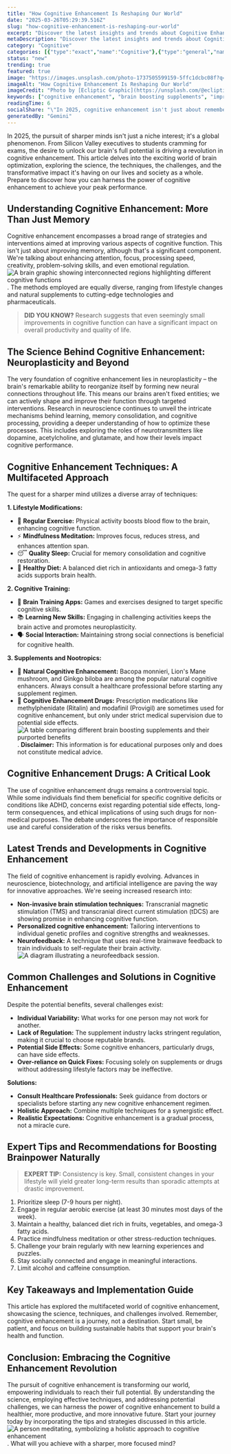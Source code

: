 ```yaml
---
title: "How Cognitive Enhancement Is Reshaping Our World"
date: "2025-03-26T05:29:39.516Z"
slug: "how-cognitive-enhancement-is-reshaping-our-world"
excerpt: "Discover the latest insights and trends about Cognitive Enhancement. This comprehensive guide covers everything you need to know about Cognitive Enhancement in 2025."
metaDescription: "Discover the latest insights and trends about Cognitive Enhancement. This comprehensive guide covers everything you need to know about Cognitive Enhancemen..."
category: "Cognitive"
categories: [{"type":"exact","name":"Cognitive"},{"type":"general","name":"Neuroscience"},{"type":"medium","name":"Neurotechnology"},{"type":"specific","name":"Brain Stimulation"},{"type":"niche","name":"tDCS"}]
status: "new"
trending: true
featured: true
image: "https://images.unsplash.com/photo-1737505599159-5ffc1dcbc08f?q=85&w=1200&fit=max&fm=webp&auto=compress"
imageAlt: "How Cognitive Enhancement Is Reshaping Our World"
imageCredit: "Photo by [Ecliptic Graphic](https://unsplash.com/@eclipticgraphic) on Unsplash"
keywords: ["cognitive enhancement", "brain boosting supplements", "improve cognitive function", "cognitive enhancement techniques", "best nootropics for memory", "how to improve memory and focus", "cognitive enhancement drugs", "natural cognitive enhancement", "cognitive function supplements review", "boost brainpower naturally"]
readingTime: 6
socialShare: "\"In 2025, cognitive enhancement isn't just about remembering names; it's about unlocking creativity, boosting productivity, and fundamentally reshaping how we live and work.\""
generatedBy: "Gemini"
---
```




In 2025, the pursuit of sharper minds isn't just a niche interest; it's a global phenomenon.  From Silicon Valley executives to students cramming for exams, the desire to unlock our brain's full potential is driving a revolution in cognitive enhancement.  This article delves into the exciting world of brain optimization, exploring the science, the techniques, the challenges, and the transformative impact it's having on our lives and society as a whole.  Prepare to discover how you can harness the power of cognitive enhancement to achieve your peak performance.

## Understanding Cognitive Enhancement: More Than Just Memory

Cognitive enhancement encompasses a broad range of strategies and interventions aimed at improving various aspects of cognitive function.  This isn't just about improving memory, although that's a significant component.  We're talking about enhancing attention, focus, processing speed, creativity, problem-solving skills, and even emotional regulation. ![A brain graphic showing interconnected regions highlighting different cognitive functions](https://images.unsplash.com/photo-1549504537-57b91460ba7c?q=85&w=1200&fit=max&fm=webp&auto=compress). The methods employed are equally diverse, ranging from lifestyle changes and natural supplements to cutting-edge technologies and pharmaceuticals.

> **DID YOU KNOW?**  Research suggests that even seemingly small improvements in cognitive function can have a significant impact on overall productivity and quality of life.

## The Science Behind Cognitive Enhancement: Neuroplasticity and Beyond

The very foundation of cognitive enhancement lies in neuroplasticity – the brain's remarkable ability to reorganize itself by forming new neural connections throughout life.  This means our brains aren't fixed entities; we can actively shape and improve their function through targeted interventions.  Research in neuroscience continues to unveil the intricate mechanisms behind learning, memory consolidation, and cognitive processing, providing a deeper understanding of how to optimize these processes.  This includes exploring the roles of neurotransmitters like dopamine, acetylcholine, and glutamate, and how their levels impact cognitive performance.

## Cognitive Enhancement Techniques: A Multifaceted Approach

The quest for a sharper mind utilizes a diverse array of techniques:

**1. Lifestyle Modifications:**

* 🔑 **Regular Exercise:** Physical activity boosts blood flow to the brain, enhancing cognitive function.
* ⚡ **Mindfulness Meditation:** Improves focus, reduces stress, and enhances attention span.
* 😴 **Quality Sleep:** Crucial for memory consolidation and cognitive restoration.
* 🍎 **Healthy Diet:**  A balanced diet rich in antioxidants and omega-3 fatty acids supports brain health.

**2. Cognitive Training:**

* 🧠 **Brain Training Apps:**  Games and exercises designed to target specific cognitive skills.
* 📚 **Learning New Skills:**  Engaging in challenging activities keeps the brain active and promotes neuroplasticity.
* 🗣️ **Social Interaction:**  Maintaining strong social connections is beneficial for cognitive health.

**3.  Supplements and Nootropics:**

* 🌿 **Natural Cognitive Enhancement:**  Bacopa monnieri, Lion's Mane mushroom, and Ginkgo biloba are among the popular natural cognitive enhancers.  Always consult a healthcare professional before starting any supplement regimen.
* 💊 **Cognitive Enhancement Drugs:**  Prescription medications like methylphenidate (Ritalin) and modafinil (Provigil) are sometimes used for cognitive enhancement, but only under strict medical supervision due to potential side effects.  ![A table comparing different brain boosting supplements and their purported benefits](https://images.unsplash.com/photo-1531243625752-c0eb5e6fbaf0?q=85&w=1200&fit=max&fm=webp&auto=compress).  **Disclaimer:** This information is for educational purposes only and does not constitute medical advice.

## Cognitive Enhancement Drugs: A Critical Look

The use of cognitive enhancement drugs remains a controversial topic. While some individuals find them beneficial for specific cognitive deficits or conditions like ADHD,  concerns exist regarding potential side effects, long-term consequences, and ethical implications of using such drugs for non-medical purposes.  The debate underscores the importance of responsible use and careful consideration of the risks versus benefits.

## Latest Trends and Developments in Cognitive Enhancement

The field of cognitive enhancement is rapidly evolving.  Advances in neuroscience, biotechnology, and artificial intelligence are paving the way for innovative approaches.  We're seeing increased research into:

* **Non-invasive brain stimulation techniques:**  Transcranial magnetic stimulation (TMS) and transcranial direct current stimulation (tDCS) are showing promise in enhancing cognitive function.
* **Personalized cognitive enhancement:**  Tailoring interventions to individual genetic profiles and cognitive strengths and weaknesses.
* **Neurofeedback:**  A technique that uses real-time brainwave feedback to train individuals to self-regulate their brain activity. ![A diagram illustrating a neurofeedback session](https://images.unsplash.com/photo-1629709305580-5a833dc72d4a?q=85&w=1200&fit=max&fm=webp&auto=compress).

## Common Challenges and Solutions in Cognitive Enhancement

Despite the potential benefits, several challenges exist:

* **Individual Variability:**  What works for one person may not work for another.
* **Lack of Regulation:**  The supplement industry lacks stringent regulation, making it crucial to choose reputable brands.
* **Potential Side Effects:**  Some cognitive enhancers, particularly drugs, can have side effects.
* **Over-reliance on Quick Fixes:**  Focusing solely on supplements or drugs without addressing lifestyle factors may be ineffective.

**Solutions:**

* **Consult Healthcare Professionals:**  Seek guidance from doctors or specialists before starting any new cognitive enhancement regimen.
* **Holistic Approach:**  Combine multiple techniques for a synergistic effect.
* **Realistic Expectations:**  Cognitive enhancement is a gradual process, not a miracle cure.

## Expert Tips and Recommendations for Boosting Brainpower Naturally

> **EXPERT TIP:**  Consistency is key.  Small, consistent changes in your lifestyle will yield greater long-term results than sporadic attempts at drastic improvement.

1.  Prioritize sleep (7-9 hours per night).
2.  Engage in regular aerobic exercise (at least 30 minutes most days of the week).
3.  Maintain a healthy, balanced diet rich in fruits, vegetables, and omega-3 fatty acids.
4.  Practice mindfulness meditation or other stress-reduction techniques.
5.  Challenge your brain regularly with new learning experiences and puzzles.
6.  Stay socially connected and engage in meaningful interactions.
7.  Limit alcohol and caffeine consumption.

## Key Takeaways and Implementation Guide

This article has explored the multifaceted world of cognitive enhancement, showcasing the science, techniques, and challenges involved.  Remember, cognitive enhancement is a journey, not a destination.  Start small, be patient, and focus on building sustainable habits that support your brain's health and function.

## Conclusion: Embracing the Cognitive Enhancement Revolution

The pursuit of cognitive enhancement is transforming our world, empowering individuals to reach their full potential.  By understanding the science, employing effective techniques, and addressing potential challenges, we can harness the power of cognitive enhancement to build a healthier, more productive, and more innovative future.  Start your journey today by incorporating the tips and strategies discussed in this article.  ![A person meditating, symbolizing a holistic approach to cognitive enhancement](https://images.unsplash.com/photo-1737505599159-5ffc1dcbc08f?q=85&w=1200&fit=max&fm=webp&auto=compress). What will you achieve with a sharper, more focused mind?

